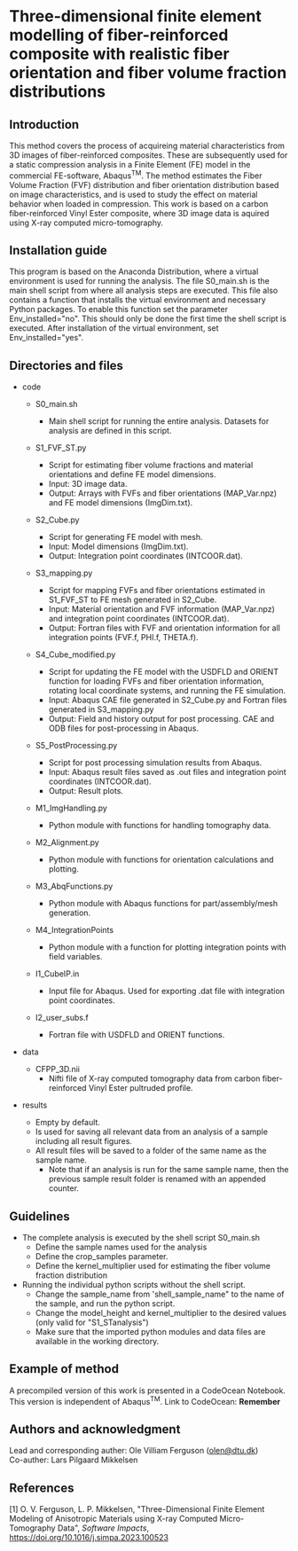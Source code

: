 # Three-dimensional finite element modelling of fiber-reinforced composite with realistic fiber orientation and fiber volume fraction distributions

## Introduction
This method covers the process of acquireing material characteristics from 3D images of fiber-reinforced composites. These are subsequently used for a static compression analysis in a Finite Element (FE) model in the commercial FE-software, Abaqus<sup>TM</sup>. The method estimates the Fiber Volume Fraction (FVF) distribution and fiber orientation distribution based on image characteristics, and is used to study the effect on material behavior when loaded in compression. This work is based on a carbon fiber-reinforced Vinyl Ester composite, where 3D image data is aquired using X-ray computed micro-tomography. 

## Installation guide

This program is based on the Anaconda Distribution, where a virtual environment is used for running the analysis. The file S0_main.sh is the main shell script from where all analysis steps are executed. This file also contains a function that installs the virtual environment and necessary Python packages. To enable this function set the parameter Env_installed="no". This should only be done the first time the shell script is executed. After installation of the virtual environment, set Env_installed="yes". 

## Directories and files
- code
	* S0_main.sh
		- Main shell script for running the entire analysis. Datasets for analysis are defined in this script. 
	* S1_FVF_ST.py
		- Script for estimating fiber volume fractions and material orientations and define FE model dimensions.
		- Input: 3D image data.
		- Output: Arrays with FVFs and fiber orientations (MAP_Var.npz) and FE model dimensions (ImgDim.txt).
	* S2_Cube.py
		- Script for generating FE model with mesh.
		- Input: Model dimensions (ImgDim.txt).
		- Output: Integration point coordinates (INTCOOR.dat).
	* S3_mapping.py
		- Script for mapping FVFs and fiber orientations estimated in S1_FVF_ST to FE mesh generated in S2_Cube.
		- Input: Material orientation  and FVF information (MAP_Var.npz) and integration point coordinates (INTCOOR.dat).
		- Output: Fortran files with FVF and orientation information for all integration points (FVF.f, PHI.f, THETA.f).
	* S4_Cube_modified.py
		- Script for updating the FE model with the USDFLD and ORIENT function for loading FVFs and fiber orientation information, rotating local coordinate systems, and running the FE simulation.
		- Input: Abaqus CAE file generated in S2_Cube.py and Fortran files generated in S3_mapping.py
		- Output: Field and history output for post processing. CAE and ODB files for post-processing in Abaqus.
	* S5_PostProcessing.py
		- Script for post processing simulation results from Abaqus.
		- Input: Abaqus result files saved as .out files and integration point coordinates (INTCOOR.dat).
		- Output: Result plots.
		
	* M1_ImgHandling.py
		- Python module with functions for handling tomography data.
	* M2_Alignment.py
		- Python module with functions for orientation calculations and plotting.
	* M3_AbqFunctions.py
		- Python module with Abaqus functions for part/assembly/mesh generation.
	* M4_IntegrationPoints
		- Python module with a function for plotting integration points with field variables.
		
	* I1_CubeIP.in
		- Input file for Abaqus. Used for exporting .dat file with integration point coordinates.
	* I2_user_subs.f
		- Fortran file with USDFLD and ORIENT functions. 
		
- data
	* CFPP_3D.nii
		- Nifti file of X-ray computed tomography data from carbon fiber-reinforced Vinyl Ester pultruded profile.
	
- results
	* Empty by default. 
	* Is used for saving all relevant data from an analysis of a sample including all result figures.
	* All result files will be saved to a folder of the same name as the sample name. 
		- Note that if an analysis is run for the same sample name, then the previous sample result folder is renamed with an appended counter. 

## Guidelines

- The complete analysis is executed by the shell script S0_main.sh
	* Define the sample names used for the analysis
	* Define the crop_samples parameter.
	* Define the kernel_multiplier used for estimating the fiber volume fraction distribution
- Running the individual python scripts without the shell script. 
	* Change the sample_name from 'shell_sample_name" to the name of the sample, and run the python script. 
	* Change the model_height and kernel_multiplier to the desired values (only valid for "S1_STanalysis")
	* Make sure that the imported python modules and data files are available in the working directory.

## Example of method
A precompiled version of this work is presented in a CodeOcean Notebook. This version is independent of Abaqus<sup>TM</sup>.
Link to CodeOcean: **Remember**

## Authors and acknowledgment
Lead and corresponding auther: Ole Villiam Ferguson (olen@dtu.dk) \
Co-auther: Lars Pilgaard Mikkelsen

## References
[1] O. V. Ferguson, L. P. Mikkelsen, "Three-Dimensional Finite Element Modeling of Anisotropic Materials using X-ray Computed Micro-Tomography Data", *Software Impacts*, https://doi.org/10.1016/j.simpa.2023.100523
